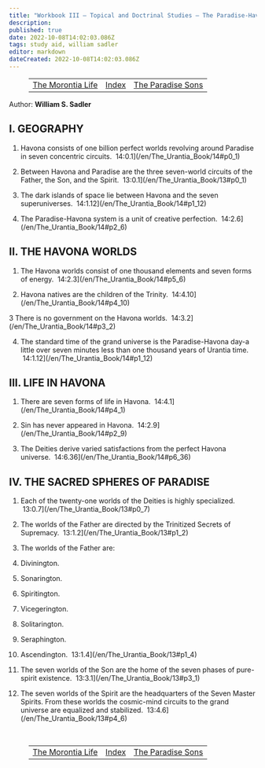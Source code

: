 ```yaml
---
title: "Workbook III — Topical and Doctrinal Studies — The Paradise-Havona System"
description: 
published: true
date: 2022-10-08T14:02:03.086Z
tags: study aid, william sadler
editor: markdown
dateCreated: 2022-10-08T14:02:03.086Z
---
```


<figure class="table chapter-navigator">
	<table>
		<tbody>
		<tr>
			<td><a href="/en/William_S_Sadler/Workbook_3_Topical_and_Doctrinal_Studies/The_Morontia_Life">The Morontia Life</a></td>
			<td><a href="/en/William_S_Sadler/Workbook_3_Topical_and_Doctrinal_Studies/Index">Index</a></td>
			<td><a href="/en/William_S_Sadler/Workbook_3_Topical_and_Doctrinal_Studies/The_Paradise_Sons">The Paradise Sons</a></td>
		</tr>
		</tbody>
	</table>
</figure>

Author: **William S. Sadler**

## I. GEOGRAPHY

1. Havona consists of one billion perfect worlds revolving around Paradise in seven concentric circuits.  14:0.1](/en/The_Urantia_Book/14#p0_1)

2. Between Havona and Paradise are the three seven-world circuits of the Father, the Son, and the Spirit.  13:0.1](/en/The_Urantia_Book/13#p0_1)

3. The dark islands of space lie between Havona and the seven superuniverses.  14:1.12](/en/The_Urantia_Book/14#p1_12)

4. The Paradise-Havona system is a unit of creative perfection.  14:2.6](/en/The_Urantia_Book/14#p2_6)

## II. THE HAVONA WORLDS

1. The Havona worlds consist of one thousand elements and seven forms of energy.  14:2.3](/en/The_Urantia_Book/14#p5_6)

2. Havona natives are the children of the Trinity.  14:4.10](/en/The_Urantia_Book/14#p4_10)

3 There is no government on the Havona worlds.  14:3.2](/en/The_Urantia_Book/14#p3_2)

4. The standard time of the grand universe is the Paradise-Havona day-a little over seven minutes less than one thousand years of Urantia time.  14:1.12](/en/The_Urantia_Book/14#p1_12)

## III. LIFE IN HAVONA

1. There are seven forms of life in Havona.  14:4.1](/en/The_Urantia_Book/14#p4_1)

2. Sin has never appeared in Havona.  14:2.9](/en/The_Urantia_Book/14#p2_9)

3. The Deities derive varied satisfactions from the perfect Havona universe.  14:6.36](/en/The_Urantia_Book/14#p6_36)

## IV. THE SACRED SPHERES OF PARADISE

1. Each of the twenty-one worlds of the Deities is highly specialized.  13:0.7](/en/The_Urantia_Book/13#p0_7)

2. The worlds of the Father are directed by the Trinitized Secrets of Supremacy.  13:1.2](/en/The_Urantia_Book/13#p1_2)

3. The worlds of the Father are:

1. Divinington.
2. Sonarington.
3. Spiritington.
4. Vicegerington.
5. Solitarington.
6. Seraphington.
7. Ascendington.  13:1.4](/en/The_Urantia_Book/13#p1_4)

4. The seven worlds of the Son are the home of the seven phases of pure-spirit existence.  13:3.1](/en/The_Urantia_Book/13#p3_1)

5. The seven worlds of the Spirit are the headquarters of the Seven Master Spirits. From these worlds the cosmic-mind circuits to the grand universe are equalized and stabilized.  13:4.6](/en/The_Urantia_Book/13#p4_6)


<br>

<figure class="table chapter-navigator">
	<table>
		<tbody>
		<tr>
			<td><a href="/en/William_S_Sadler/Workbook_3_Topical_and_Doctrinal_Studies/The_Morontia_Life">The Morontia Life</a></td>
			<td><a href="/en/William_S_Sadler/Workbook_3_Topical_and_Doctrinal_Studies/Index">Index</a></td>
			<td><a href="/en/William_S_Sadler/Workbook_3_Topical_and_Doctrinal_Studies/The_Paradise_Sons">The Paradise Sons</a></td>
		</tr>
		</tbody>
	</table>
</figure>